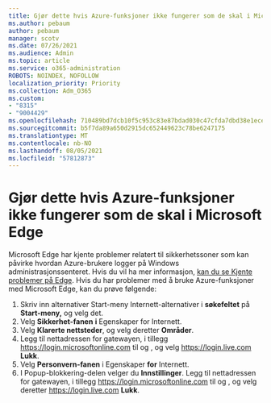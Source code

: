 ```yaml
---
title: Gjør dette hvis Azure-funksjoner ikke fungerer som de skal i Microsoft Edge
ms.author: pebaum
author: pebaum
manager: scotv
ms.date: 07/26/2021
ms.audience: Admin
ms.topic: article
ms.service: o365-administration
ROBOTS: NOINDEX, NOFOLLOW
localization_priority: Priority
ms.collection: Adm_O365
ms.custom:
- "8315"
- "9004429"
ms.openlocfilehash: 710489bd7dcb10f5c953c83e87bdad030c47cfda7dbd38e1eceae78bfe0d8790
ms.sourcegitcommit: b5f7da89a650d2915dc652449623c78be6247175
ms.translationtype: MT
ms.contentlocale: nb-NO
ms.lasthandoff: 08/05/2021
ms.locfileid: "57812873"
---
```

# <a name="what-to-do-if-azure-features-dont-work-properly-in-microsoft-edge"></a>Gjør dette hvis Azure-funksjoner ikke fungerer som de skal i Microsoft Edge

Microsoft Edge har kjente problemer relatert til sikkerhetssoner som kan påvirke hvordan Azure-brukere logger på Windows administrasjonssenteret. Hvis du vil ha mer informasjon, [kan du se Kjente problemer på Edge](https://go.microsoft.com/fwlink/?linkid=2140608). Hvis du har problemer med å bruke Azure-funksjoner med Microsoft Edge, kan du prøve følgende:

1. Skriv inn alternativer Start-meny Internett-alternativer i **søkefeltet** på **Start-meny,** og velg det.
1. Velg **Sikkerhet-fanen** **i** Egenskaper for Internett.
1. Velg **Klarerte nettsteder**, og velg deretter **Områder**.
1. Legg til nettadressen for gatewayen, i tillegg <https://login.microsoftonline.com> til og , og velg <https://login.live.com> **Lukk**.
1. Velg **Personvern-fanen** i Egenskaper **for** Internett.
1. I Popup-blokkering-delen velger du **Innstillinger**. Legg til nettadressen for gatewayen, i tillegg <https://login.microsoftonline.com> til og , og velg deretter <https://login.live.com> **Lukk**.